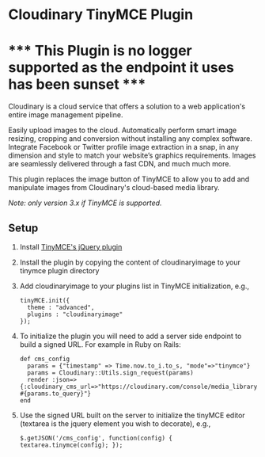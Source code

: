 Cloudinary TinyMCE Plugin
=========================

# *** This Plugin is no logger supported as the endpoint it uses has been sunset *** 

Cloudinary is a cloud service that offers a solution to a web application's entire image management pipeline.

Easily upload images to the cloud. Automatically perform smart image resizing, cropping and conversion without installing any complex software. Integrate Facebook or Twitter profile image extraction in a snap, in any dimension and style to match your website’s graphics requirements. Images are seamlessly delivered through a fast CDN, and much much more.

This plugin replaces the image button of TinyMCE to allow you to add and manipulate images from Cloudinary's cloud-based media library.

*Note: only version 3.x if TinyMCE is supported.*

## Setup

1. Install [TinyMCE's jQuery plugin](http://www.tinymce.com/wiki.php/TinyMCE3x:jQuery_Plugin)

2. Install the plugin by copying the content of cloudinaryimage to your tinymce plugin directory

3. Add cloudinaryimage to your plugins list in TinyMCE initialization, e.g.,
    ```
    tinyMCE.init({
      theme : "advanced",
      plugins : "cloudinaryimage"
    });
    ```

4. To initialize the plugin you will need to add a server side endpoint to build a signed URL. For example in Ruby on Rails:
    ```
    def cms_config
      params = {"timestamp" => Time.now.to_i.to_s, "mode"=>"tinymce"}
      params = Cloudinary::Utils.sign_request(params)
      render :json=>{:cloudinary_cms_url=>"https://cloudinary.com/console/media_library/cms?#{params.to_query}"}
    end
    ```

5. Use the signed URL built on the server to initialize the tinyMCE editor (textarea is the jquery element you wish to decorate), e.g.,
    ```
    $.getJSON('/cms_config', function(config) { textarea.tinymce(config); });
    ```

